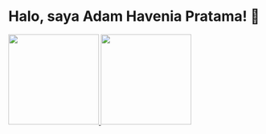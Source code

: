 # Halo, saya Adam Havenia Pratama! 👋

<p align="left">
<a href="https://github.com/Voin14">
  <img height="180em" src="https://github-readme-stats-eight-theta.vercel.app/api?username=Voin14&show_icons=true&theme=algolia&include_all_commits=true&count_private=true"/>
  <img height="180em" src="https://github-readme-stats-eight-theta.vercel.app/api/top-langs/?username=Voin14&layout=compact&theme=algolia"/>
</a>
</p>
